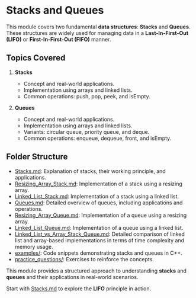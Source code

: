 # Stacks and Queues  

This module covers two fundamental **data structures**: **Stacks** and **Queues**. These structures are widely used for managing data in a **Last-In-First-Out (LIFO)** or **First-In-First-Out (FIFO)** manner.  

## Topics Covered  

1. **Stacks**  
   - Concept and real-world applications.  
   - Implementation using arrays and linked lists.  
   - Common operations: push, pop, peek, and isEmpty.  

2. **Queues**  
   - Concept and real-world applications.  
   - Implementation using arrays and linked lists.  
   - Variants: circular queue, priority queue, and deque.  
   - Common operations: enqueue, dequeue, front, and isEmpty.  

## Folder Structure  

- [Stacks.md](Stacks.md): Explanation of stacks, their working principle, and applications.
- [Resizing_Array_Stack.md](Resizing_Array_Stack.md): Implementation of a stack using a resizing array.
- [Linked_List_Stack.md](Linked_List_Stack.md): Implementation of a stack using a linked list.
- [Queues.md](Queues.md): Detailed overview of queues, including applications and operations.
- [Resizing_Array_Queue.md](Resizing_Array_Queue.md): Implementation of a queue using a resizing array.
- [Linked_List_Queue.md](Linked_List_Queue.md): Implementation of a queue using a linked list.
- [Linked_List_vs_Array_Stack_Queue.md](Linked_List_vs_Array_Stack_Queue.md): Detailed comparison of linked list and array-based implementations in terms of time complexity and memory usage. 
- [examples/](examples/): Code snippets demonstrating stacks and queues in C++.  
- [practice_questions/](practice_questions/): Exercises to reinforce the concepts.  

This module provides a structured approach to understanding **stacks** and **queues** and their applications in real-world scenarios.

Start with [Stacks.md](Stacks.md) to explore the **LIFO** principle in action.  
